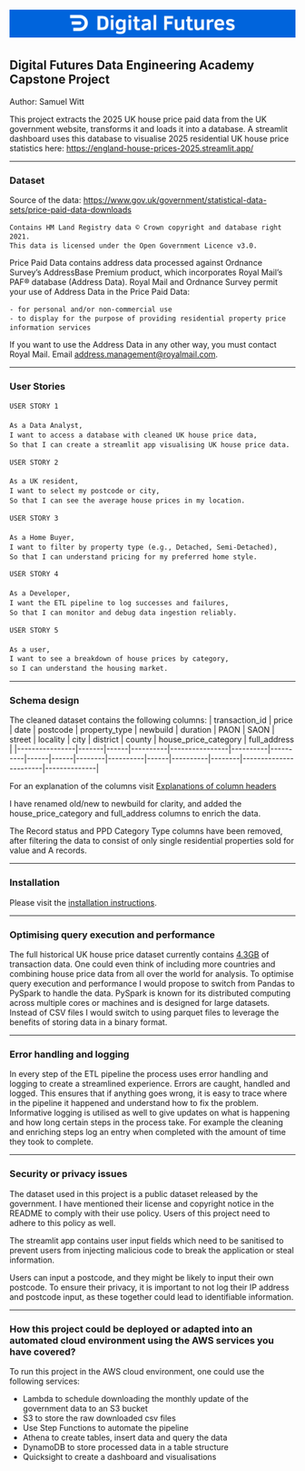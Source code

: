 # ![Digital Futures Academy](https://github.com/digital-futures-academy/DataScienceMasterResources/blob/main/Resources/datascience-notebook-header.png?raw=true)

## Digital Futures Data Engineering Academy Capstone Project
Author: Samuel Witt

This project extracts the 2025 UK house price paid data from the UK government website, transforms it and loads it into a database. A streamlit dashboard uses this database to visualise 2025 residential UK house price statistics here: https://england-house-prices-2025.streamlit.app/

---

### Dataset
Source of the data: https://www.gov.uk/government/statistical-data-sets/price-paid-data-downloads

    Contains HM Land Registry data © Crown copyright and database right 2021.
    This data is licensed under the Open Government Licence v3.0.

Price Paid Data contains address data processed against Ordnance Survey’s AddressBase Premium product, which incorporates Royal Mail’s PAF® database (Address Data). Royal Mail and Ordnance Survey permit your use of Address Data in the Price Paid Data:

    - for personal and/or non-commercial use
    - to display for the purpose of providing residential property price information services

If you want to use the Address Data in any other way, you must contact Royal Mail. Email address.management@royalmail.com.

---

### User Stories
```txt
USER STORY 1

As a Data Analyst,
I want to access a database with cleaned UK house price data,
So that I can create a streamlit app visualising UK house price data.
```

```txt
USER STORY 2

As a UK resident,
I want to select my postcode or city,
So that I can see the average house prices in my location.
```
```txt
USER STORY 3

As a Home Buyer,
I want to filter by property type (e.g., Detached, Semi-Detached),
So that I can understand pricing for my preferred home style.
```

```txt
USER STORY 4

As a Developer,
I want the ETL pipeline to log successes and failures,
So that I can monitor and debug data ingestion reliably.

```

```txt
USER STORY 5

As a user,
I want to see a breakdown of house prices by category, 
so I can understand the housing market.
```
---

### Schema design
The cleaned dataset contains the following columns:
| transaction_id | price | date | postcode | property_type | newbuild | duration | PAON | SAON | street | locality | city | district | county | house_price_category | full_address |
|----------------|-------|------|----------|----------------|----------|----------|------|------|--------|----------|------|----------|--------|-----------------------|--------------|

For an explanation of the columns visit [Explanations of column headers](https://www.gov.uk/guidance/about-the-price-paid-data#explanations-of-column-headers-in-the-ppd)

I have renamed old/new to newbuild for clarity, and added the house_price_category and full_address columns to enrich the data.

The Record status and PPD Category Type columns have been removed, after filtering the data to consist of only single residential properties sold for value and A records.

---

### Installation
Please visit the [installation instructions](INSTALLATION.md).

---


###  Optimising query execution and performance
<!-- How would I go about optimising query execution and performance if the dataset continues to increase? -->
The full historical UK house price dataset currently contains [4.3GB](https://www.gov.uk/government/statistical-data-sets/price-paid-data-downloads#single-file) of transaction data. One could even think of including more countries and combining house price data from all over the world for analysis. To optimise query execution and performance I would propose to switch from Pandas to PySpark to handle the data. PySpark is known for its distributed computing across multiple cores or machines and is designed for large datasets. Instead of CSV files I would switch to using parquet files to leverage the benefits of storing data in a binary format. 

---

### Error handling and logging
<!-- What error handling and logging have you included in your code and how this could be leveraged? -->
In every step of the ETL pipeline the process uses error handling and logging to create a streamlined experience. Errors are caught, handled and logged. This ensures that if anything goes wrong, it is easy to trace where in the pipeline it happened and understand how to fix the problem. Informative logging is utilised as well to give updates on what is happening and how long certain steps in the process take. For example the cleaning and enriching steps log an entry when completed with the amount of time they took to complete.

---

### Security or privacy issues

<!-- Are there any security or privacy issues that you need to consider and how would you mitigate them? -->
The dataset used in this project is a public dataset released by the government. I have mentioned their license and copyright notice in the README to comply with their use policy. Users of this project need to adhere to this policy as well. 

The streamlit app contains user input fields which need to be sanitised to prevent users from injecting malicious code to break the application or steal information. 

Users can input a postcode, and they might be likely to input their own postcode. To ensure their privacy, it is important to not log their IP address and postcode input, as these together could lead to identifiable information.

---

### How this project could be deployed or adapted into an automated cloud environment using the AWS services you have covered?
<!-- How this project could be deployed or adapted into an automated cloud environment using the AWS services you have covered? -->
To run this project in the AWS cloud environment, one could use the following services:

- Lambda to schedule downloading the monthly update of the government data to an S3 bucket
- S3 to store the raw downloaded csv files
- Use Step Functions to automate the pipeline
- Athena to create tables, insert data and query the data
- DynamoDB to store processed data in a table structure
- Quicksight to create a dashboard and visualisations